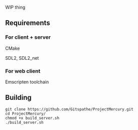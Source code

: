 WIP thing

## Requirements

### For client + server
CMake

SDL2, SDL2_net

### For web client

Emscripten toolchain

## Building

```shell
git clone https://github.com/Gitspathe/ProjectMercury.git
cd ProjectMercury/
chmod +x build_server.sh
./build_server.sh
```
